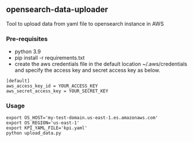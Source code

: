 ## opensearch-data-uploader
Tool to upload data from yaml file to opensearch instance in AWS

### Pre-requisites

- python 3.9
- pip install -r requirements.txt
- create the aws credentials file in the default location ~/.aws/credentials and specify the access key and secret access key as below.
```
[default]
aws_access_key_id = YOUR_ACCESS_KEY
aws_secret_access_key = YOUR_SECRET_KEY
```

### Usage

```
export OS_HOST='my-test-domain.us-east-1.es.amazonaws.com'
export OS_REGION='us-east-1'
export KPI_YAML_FILE='kpi.yaml'
python upload_data.py
```